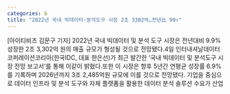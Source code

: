 ```yaml
---
categories: b
title: "2022년 국내 빅데이터·분석도구 시장 2조 3302억…전년比 99↑"
---
```

[아이티비즈 김문구 기자] 2022년 국내 빅데이터 및 분석 도구 시장은 전년대비 9.9% 성장한 2조 3,302억 원의 매출 규모가 형성될 것으로 전망됐다.4일 인터내셔날데이터코퍼레이션코리아(한국IDC, 대표 한은선)가 최근 발간한 ‘국내 빅데이터 및 분석도구 시장 전망 보고서&#39;를 통해 이같이 밝혔다.또한 이 시장은 향후 5년간 연평균 성장률 6.9%를 기록하며 2026년까지 3조 2,485억원 규모에 이를 것으로 전망됐다. 기업을 중심으로 데이터 인프라 및 분석 도구와 자체 플랫폼을 활용한 데이터 분석 솔루션 수요가 산업
